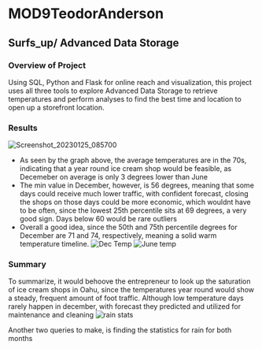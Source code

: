 # MOD9TeodorAnderson
## Surfs_up/ Advanced Data Storage

### Overview of Project

Using SQL, Python and Flask for online reach and visualization, this project uses all three tools to explore Advanced Data Storage to retrieve temperatures and perform analyses to find the best time and location to open up a storefront location. 



### Results 
![Screenshot_20230125_085700](https://user-images.githubusercontent.com/116928193/214762143-e11a35f4-f189-4f0b-882d-95a7f788cfba.png)
* As seen by the graph above, the average temperatures are in the 70s, indicating that a year round ice cream shop would be feasible, as Decemeber on average is only 3 degrees lower than June
* The min value in December, however, is 56 degrees, meaning that some days could receive much lower traffic, with confident forecast, closing the shops on those days could be more economic, which wouldnt have to be often, since the lowest 25th percentile sits at 69 degrees, a very good sign. Days below 60 would be rare outliers
* Overall a good idea, since the 50th and 75th percentile degrees for December are 71 and 74, respectively, meaning a solid warm temperature timeline.
![Dec Temp](https://user-images.githubusercontent.com/116928193/214760419-4f94db22-cd1e-48d4-b33c-bea2edd988c5.png)
![June temp](https://user-images.githubusercontent.com/116928193/214760424-871882f1-e33b-4bb4-8d85-a01dab78c3a3.png)

### Summary
  To summarize, it would behoove the entrepreneur to look up the saturation of ice cream shops in Oahu, since the temperatures year round would show a steady, frequent amount of foot traffic. Although low temperature days rarely happen in december, with forecast they predicted and utilized for maintenance and cleaning
  ![rain stats](https://user-images.githubusercontent.com/116928193/220196769-70995ff0-3a28-4391-9e2f-0b02f7792829.png)
 
 Another two queries to make, is finding the statistics for rain for both months
